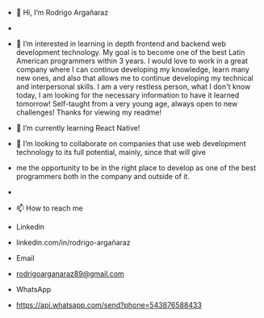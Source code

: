 - 👋 Hi, I’m Rodrigo Argañaraz
- 
- 👀 I’m interested in learning in depth frontend and backend web development technology. My goal is to become one of the best 
Latin American programmers within 3 years. I would love to work in a great company where I can continue developing my knowledge, 
learn many new ones, and also that allows me to continue developing my technical and interpersonal skills.
      I am a very restless person, what I don't know today, I am looking for the necessary information to have it learned tomorrow!
Self-taught from a very young age, always open to new challenges!
Thanks for viewing my readme!

- 🌱 I’m currently learning React Native!

- 💞️ I’m looking to collaborate on companies that use web development technology to its full potential, mainly, since that will give 
- me the opportunity to be in the right place to develop as one of the best programmers both in the company and outside of it.
- 
- 📫 How to reach me 
- Linkedin
- linkedin.com/in/rodrigo-argañaraz

- Email
- rodrigoarganaraz89@gmail.com

- WhatsApp
- https://api.whatsapp.com/send?phone=543876588433 

<!---
rodrigoarg89/rodrigoarg89 is a ✨ special ✨ repository because its `README.md` (this file) appears on your GitHub profile.
You can click the Preview link to take a look at your changes.
--->
